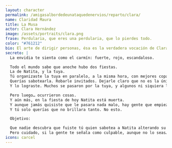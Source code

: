 ```yaml
---
layout: character
permalink: /amigasalbordedeunataquedenervios/reparto/clara/
name: Claridad Maura
title: La Musa
actor: Clara Hernández
image: /assets/portraits/clara.png
frase: Perdularia, que eres una perdularia, que lo pierdes todo.
color: "#761212"
bio: El arte de dirigir personas, ésa es la verdadera vocación de Clara. Organiza desde la sombra y parece anticiparlo todo, como si llevara la fiesta acotada en un cuaderno invisible. Cuando ocurre algo importante, muchos buscan en su agenda las pistas necesarias para entender la velada. Esta noche, nadie está seguro de si Clara actúa por amor, o por algo más oscuro.
secreto: |
  La envidia te sienta como el carmín: fuerte, rojo, escandaloso.

  Todo el mundo sabe que anoche hubo dos fiestas.
  La de Natita, y la tuya.
  Tú organizaste la tuya en paralelo, a la misma hora, con mejores copas y menos drama.
  Querías sabotearla. Robarle invitados. Dejarle claro que no es la única que puede montar algo con glamour y lista de Spotify. Además, editas su Wikipedia cuando te aburres, y no precisamente para bien.
  Y lo lograste. Muchos se pasaron por la tuya, y algunos ni siquiera llegaron a la de ella.

  Pero luego… ocurrieron cosas.
  Y aún más, en la fiesta de hoy Natita está muerta.
  Y aunque jamás quisiste que le pasara nada malo, hay gente que empieza a mirarte raro.
  Y tú solo querías que no brillara tanto. No esto.

  Objetivo:

  Que nadie descubra que fuiste tú quien sabotea a Natita alterando su página de Wikipedia.
  Pero cuidado, si la gente te señala como culpable, aunque no lo seas… puede que acabes pagando tú.
icons: carcel
---
```

